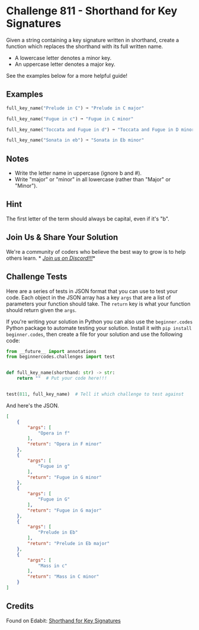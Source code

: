 # Challenge 811 - Shorthand for Key Signatures

Given a string containing a key signature written in shorthand, create a function which replaces the shorthand with its full written name.

- A lowercase letter denotes a minor key.
- An uppercase letter denotes a major key.

See the examples below for a more helpful guide!

## Examples
```python
full_key_name("Prelude in C") ➞ "Prelude in C major"

full_key_name("Fugue in c") ➞ "Fugue in C minor"

full_key_name("Toccata and Fugue in d") ➞ "Toccata and Fugue in D minor"

full_key_name("Sonata in eb") ➞ "Sonata in Eb minor"
```
## Notes

- Write the letter name in uppercase (ignore b and #).
- Write "major" or "minor" in all lowercase (rather than "Major" or "Minor").

## Hint

The first letter of the term should always be capital, even if it's "b".

## Join Us & Share Your Solution

We're a community of coders who believe the best way to grow is to help others learn. *
*[Join us on Discord!!!](https://discord.gg/sfHykntuGy)**

## Challenge Tests

Here are a series of tests in JSON format that you can use to test your code. Each object in the JSON array has a
key `args` that are a list of parameters your function should take. The `return` key is what your function should return
given the `args`.

If you're writing your solution in Python you can also use the `beginner.codes` Python package to automate testing your
solution. Install it with `pip install beginner.codes`, then create a file for your solution and use the following code:

```python
from __future__ import annotations
from beginnercodes.challenges import test


def full_key_name(shorthand: str) -> str:
    return ""  # Put your code here!!!


test(811, full_key_name)  # Tell it which challenge to test against
```

And here's the JSON.

```json
[
    {
        "args": [
            "Opera in f"
        ],
        "return": "Opera in F minor"
    },
    {
        "args": [
            "Fugue in g"
        ],
        "return": "Fugue in G minor"
    },
    {
        "args": [
            "Fugue in G"
        ],
        "return": "Fugue in G major"
    },
    {
        "args": [
            "Prelude in Eb"
        ],
        "return": "Prelude in Eb major"
    },
    {
        "args": [
            "Mass in c"
        ],
        "return": "Mass in C minor"
    }
]
```

## Credits

Found on Edabit: [Shorthand for Key Signatures](https://edabit.com/challenge/yqeCTqSemWx5rJ7LZ)
